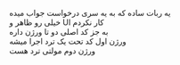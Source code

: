 یه ربات ساده که به یه سری درخواست جواب میده 
<br/> 
خیلی رو ظاهر و 
UI 
کار نکردم 
<br> 
به جز کد اصلی دو تا ورژن داره 
<br /> 
ورژن اول کد تحت یک ترد اجرا میشه 
<br />
ورژن دوم مولتی ترد هست 
